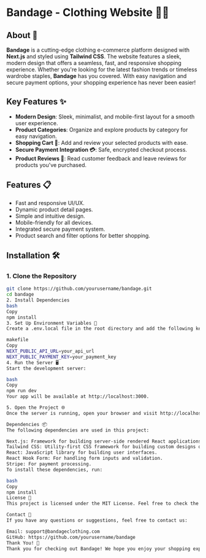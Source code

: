 # Bandage - Clothing Website 👗👚

## About 🚀

**Bandage** is a cutting-edge clothing e-commerce platform designed with **Next.js** and styled using **Tailwind CSS**. The website features a sleek, modern design that offers a seamless, fast, and responsive shopping experience. Whether you're looking for the latest fashion trends or timeless wardrobe staples, **Bandage** has you covered. With easy navigation and secure payment options, your shopping experience has never been easier!

## Key Features ✨

- **Modern Design**: Sleek, minimalist, and mobile-first layout for a smooth user experience.
- **Product Categories**: Organize and explore products by category for easy navigation.
- **Shopping Cart 🛒**: Add and review your selected products with ease.
- **Secure Payment Integration 💳**: Safe, encrypted checkout process.
- **Product Reviews 🌟**: Read customer feedback and leave reviews for products you've purchased.

## Features 📋

- Fast and responsive UI/UX.
- Dynamic product detail pages.
- Simple and intuitive design.
- Mobile-friendly for all devices.
- Integrated secure payment system.
- Product search and filter options for better shopping.

## Installation 🛠️

### 1. Clone the Repository
```bash
git clone https://github.com/yourusername/bandage.git
cd bandage
2. Install Dependencies
bash
Copy
npm install
3. Set Up Environment Variables 🔑
Create a .env.local file in the root directory and add the following keys:

makefile
Copy
NEXT_PUBLIC_API_URL=your_api_url
NEXT_PUBLIC_PAYMENT_KEY=your_payment_key
4. Run the Server 🖥️
Start the development server:

bash
Copy
npm run dev
Your app will be available at http://localhost:3000.

5. Open the Project 🌐
Once the server is running, open your browser and visit http://localhost:3000 to view the project in action!

Dependencies 📦
The following dependencies are used in this project:

Next.js: Framework for building server-side rendered React applications.
Tailwind CSS: Utility-first CSS framework for building custom designs quickly.
React: JavaScript library for building user interfaces.
React Hook Form: For handling form inputs and validation.
Stripe: For payment processing.
To install these dependencies, run:

bash
Copy
npm install
License 📜
This project is licensed under the MIT License. Feel free to check the LICENSE file for more details.

Contact 📧
If you have any questions or suggestions, feel free to contact us:

Email: support@bandageclothing.com
GitHub: https://github.com/yourusername/bandage
Thank You! 🎉
Thank you for checking out Bandage! We hope you enjoy your shopping experience and find exactly what you're looking for. Happy shopping! ✨





